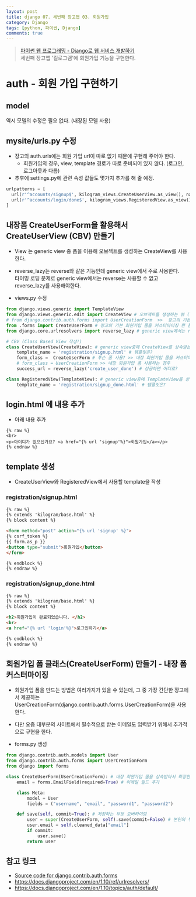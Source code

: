 ```yaml
---
layout: post
title: django 07. 세번째 장고앱 03. 회원가입
category: Django
tags: [python, 파이썬, Django]
comments: true
---
```

> [파이썬 웹 프로그래밍 - Django로 웹 서비스 개발하기 ](https://www.inflearn.com/course/django-%ED%8C%8C%EC%9D%B4%EC%8D%AC-%EC%9E%A5%EA%B3%A0-%EA%B0%95%EC%A2%8C/)    
> 세번째 장고앱 '킬로그램'에 회원가입 기능을 구현한다.

# auth - 회원 가입 구현하기

## model
역시 모델의 수정은 필요 없다. (내장된 모델 사용)

## mysite/urls.py 수정

- 장고의 auth.urls에는 회원 가입 url이 따로 없기 때문에 구현해 주어야 한다.
  - 회원가입의 경우, view, template 경로가 따로 준비되어 있지 않다. (로그인, 로그아웃과 다름)
- 추후에 settings.py에 관련 속성 값들도 몇가지 추가를 해 줄 예정.

```python
urlpatterns = [
  url(r'^accounts/signup$', kilogram_views.CreateUserView.as_view(), name = 'signup'),
  url(r'^accounts/login/done$', kilogram_views.RegisteredView.as_view(), name = 'create_user_done'),
]
```

## 내장폼 CreateUserForm을 활용해서 CreateUserView (CBV) 만들기

- View 는 generic view 중 폼을 이용해 오브젝트를 생성하는 CreateView를 사용한다.
- reverse_lazy는 reverse와 같은 기능인데 generic view에서 주로 사용한다.    
  타이밍 로딩 문제로 generic view에서는 reverse는 사용할 수 없고 reverse_lazy를 사용해야한다.

- views.py 수정


```python
from django.views.generic import TemplateView
from django.views.generic.edit import CreateView # 오브젝트를 생성하는 뷰 (form 혹은 model과 연결되서 새로운 데이터를 넣을 때 CreateView - generic view를 사용)
# from django.contrib.auth.forms import UserCreationForm  >>  장고의 기본 회원가입 폼 (ID, PW만 확인한다 - 뒤에서 이메일 추가 커스터미아징 예정)
from .forms import CreateUserForm # 장고의 기본 회원가입 폼을 커스터마이징 한 폼
from django.core.urlresolvers import reverse_lazy # generic view에서는 reverse_lazy를 사용한다.

# CBV (Class Based View 작성!)
class CreateUserView(CreateView): # generic view중에 CreateView를 상속받는다.
    template_name = 'registration/signup.html' # 템플릿은?
    form_class =  CreateUserForm # 푸슨 폼 사용? >> 내장 회원가입 폼을 커스터마지징 한 것을 사용하는 경우
    # form_class = UserCreationForm >> 내장 회원가입 폼 사용하는 경우
    success_url = reverse_lazy('create_user_done') # 성공하면 어디로?

class RegisteredView(TemplateView): # generic view중에 TemplateView를 상속받는다.
    template_name = 'registration/signup_done.html' # 템플릿은?
```

## login.html 에 내용 추가

- 아래 내용 추가

```
{% raw %}
<br>
<p>아이디가 없으신가요? <a href="{% url 'signup'%}">회원가입</a></p>
{% endraw %}
```

## template 생성

- CreateUserView와 RegisteredView에서 사용할 template을 작성

### registration/signup.html

```html
{% raw %}
{% extends 'kilogram/base.html' %}
{% block content %}

<form method="post" action="{% url 'signup' %}">
{% csrf_token %}
{{ form.as_p }}
<button type="submit">회원가입</button>
</form>

{% endblock %}
{% endraw %}
```



### registration/signup_done.html

```html
{% raw %}
{% extends 'kilogram/base.html' %}
{% block content %}

<h2>회원가입이 완료되었습니다. </h2>
<br>
<a href="{% url 'login'%}">로그인하기</a>

{% endblock %}
{% endraw %}
```


## 회원가입 폼 클래스(CreateUserForm) 만들기 - 내장 폼 커스터마이징

- 회원가입 폼을 만드는 방법은 여러가지가 있을 수 있는데, 그 중 가장 간단한 장고에서 제공하는 UserCreationForm(django.contrib.auth.forms.UserCreationForm)을 사용한다.
- 다만 요즘 대부분의 사이트에서 필수적으로 받는 이메일도 입력받기 위해서 추가적으로 구현을 한다.


- forms.py 생성

```python
from django.contrib.auth.models import User
from django.contrib.auth.forms import UserCreationForm
from django import forms

class CreateUserForm(UserCreationForm): # 내장 회원가입 폼을 상속받아서 확장한다.
    email = forms.EmailField(required=True) # 이메일 필드 추가

    class Meta:
        model = User
        fields = ("username", "email", "password1", "password2")

    def save(self, commit=True): # 저장하는 부분 오버라이딩
        user = super(CreateUserForm, self).save(commit=False) # 본인의 부모를 호출해서 저장하겠다.
        user.email = self.cleaned_data["email"]
        if commit:
            user.save()
        return user
```


## 참고 링크
- [Source code for django.contrib.auth.forms](https://docs.djangoproject.com/en/1.8/_modules/django/contrib/auth/forms/)
- <https://docs.djangoproject.com/en/1.10/ref/urlresolvers/>
- <https://docs.djangoproject.com/en/1.10/topics/auth/default/>
